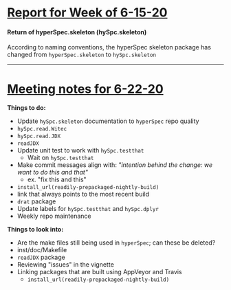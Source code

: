 # [Report for Week of 6-15-20](/blog/weekly_notes.md)
#### Return of hyperSpec.skeleton (hySpc.skeleton)
According to naming conventions, the hyperSpec skeleton package has changed from
`hyperSpec.skeleton` to `hySpc.skeleton`

---

 # [Meeting notes for 6-22-20](/blog/meeting_notes.md)

 **Things to do:**
  * Update `hySpc.skeleton` documentation to `hyperSpec` repo quality
  * `hySpc.read.Witec`
  * `hySpc.read.JDX`
   * `readJDX`
  * Update unit test to work with `hySpc.testthat`
     * Wait on `hySpc.testthat`
  * Make commit messages align with: _"intention behind the change: we want to do this and that"_
     * ex. "fix this and this"
  * `install_url(readily-prepackaged-nightly-build)`
   * link that always points to the most recent build
  * `drat` package
  * Update labels for `hySpc.testthat` and `hySpc.dplyr`
  * Weekly repo maintenance

 **Things to look into:**
  * Are the make files still being used in `hyperSpec`; can these be deleted?
   * inst/doc/Makefile
  * `readJDX` package
  * Reviewing "issues" in the vignette
  * Linking packages that are built using AppVeyor and Travis
     * `install_url(readily-prepackaged-nightly-build)`